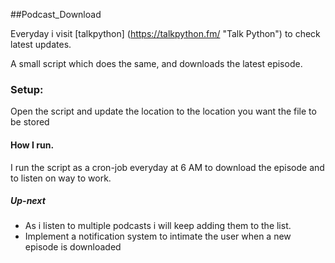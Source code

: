 ##Podcast_Download

Everyday i visit [talkpython] (https://talkpython.fm/ "Talk Python") to check latest updates.

A small script which does the same, and downloads the latest episode.

### Setup:
Open the script and update the location to the location you want the file to be stored

#### How I run.
I run the script as a cron-job everyday at 6 AM to download the episode and to listen on way to work.

##### Up-next

* As i listen to multiple podcasts i will keep adding them to the list.
* Implement a notification system to intimate the user when a new episode is downloaded